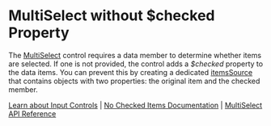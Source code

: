 MultiSelect without $checked Property
==================================

The [MultiSelect](https://www.grapecity.com/wijmo/api/classes/wijmo_input.multiselect.html) control requires a data member to determine whether items are selected. If one is not provided, the control adds a _$checked_ property to the data items. You can prevent this by creating a dedicated [itemsSource](https://www.grapecity.com/wijmo/api/classes/wijmo_input.multiselect.html#itemssource) that contains objects with two properties: the original item and the checked member.

[Learn about Input Controls](https://www.grapecity.com/wijmo/input-controls-javascript) | [No Checked Items Documentation](https://www.grapecity.com/wijmo/docs/Topics/Input/MultiSelect/MultiSelect-NoCheckedItem) | [MultiSelect API Reference](https://www.grapecity.com/wijmo/api/classes/wijmo_input.multiselect.html)
